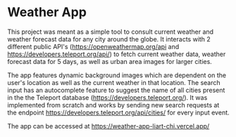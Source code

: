 # Weather App

This project was meant as a simple tool to consult current weather and weather forecast data for any city around the globe.
It interacts with 2 different public API's (https://openweathermap.org/api and https://developers.teleport.org/api/) to fetch current weather data, weather forecast data for 5 days, as well as urban area images for larger cities.

The app features dynamic background images which are dependent on the user's location as well as the current weather in that location.
The search input has an autocomplete feature to suggest the name of all cities present in the the Teleport database (https://developers.teleport.org/).
It was implemented from scratch and works by sending new search requests at the endpoint https://developers.teleport.org/api/cities/ for every input event.

The app can be accessed at
https://weather-app-liart-chi.vercel.app/
